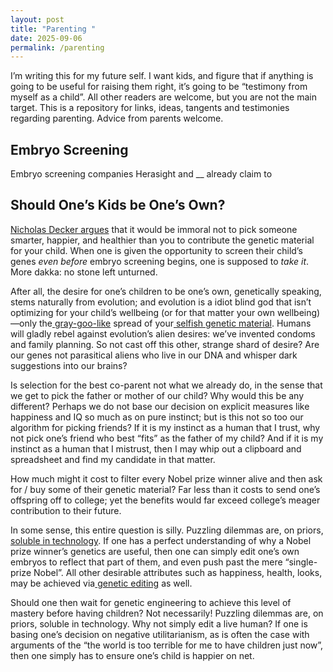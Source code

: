 ```yaml
---
layout: post
title: "Parenting "
date: 2025-09-06
permalink: /parenting
---
```


I’m writing this for my future self. I want kids, and figure that if anything is going to be useful for raising them right, it’s going to be “testimony from myself as a child”. All other readers are welcome, but you are not the main target. This is a repository for links, ideas, tangents and testimonies regarding parenting. Advice from parents welcome.

## **Embryo Screening**

Embryo screening companies Herasight and __ already claim to


## **Should One’s Kids be One’s Own?**


[Nicholas Decker argues](https://nicholasdecker.substack.com/p/why-your-children-shouldnt-be-your) that it would be immoral not to pick someone smarter, happier, and healthier than you to contribute the genetic material for your child. When one is given the opportunity to screen their child’s genes *even before* embryo screening begins, one is supposed to *take it*. More dakka: no stone left unturned.

After all, the desire for one’s children to be one’s own, genetically speaking, stems naturally from evolution; and evolution is a idiot blind god that isn’t optimizing for your child’s wellbeing (or for that matter your own wellbeing)—only the[ gray-goo-like](http://wikipedia.org/wiki/gray_goo) spread of your[ selfish genetic material](http://en.wikipedia.org/wiki/The_Selfish_Gene). Humans will gladly rebel against evolution’s alien desires: we’ve invented condoms and family planning. So not cast off this other, strange shard of desire? Are our genes not parasitical aliens who live in our DNA and whisper dark suggestions into our brains?

Is selection for the best co-parent not what we already do, in the sense that we get to pick the father or mother of our child? Why would this be any different? Perhaps we do not base our decision on explicit measures like happiness and IQ so much as on pure instinct; but is this not so too our algorithm for picking friends? If it is my instinct as a human that I trust, why not pick one’s friend who best “fits” as the father of my child? And if it is my instinct as a human that I mistrust, then I may whip out a clipboard and spreadsheet and find my candidate in that matter.

How much might it cost to filter every Nobel prize winner alive and then ask for / buy some of their genetic material? Far less than it costs to send one’s offspring off to college; yet the benefits would far exceed college’s meager contribution to their future.

In some sense, this entire question is silly. Puzzling dilemmas are, on priors,[ soluble in technology](https://en.wikipedia.org/wiki/Technological_fix). If one has a perfect understanding of why a Nobel prize winner’s genetics are useful, then one can simply edit one’s own embryos to reflect that part of them, and even push past the mere “single-prize Nobel”. All other desirable attributes such as happiness, health, looks, may be achieved via[ genetic editing](https://www.lesswrong.com/posts/DfrSZaf3JC8vJdbZL/how-to-make-superbabies) as well.

Should one then wait for genetic engineering to achieve this level of mastery before having children? Not necessarily! Puzzling dilemmas are, on priors, soluble in technology. Why not simply edit a live human? If one is basing one’s decision on negative utilitarianism, as is often the case with arguments of the “the world is too terrible for me to have children just now”, then one simply has to ensure one’s child is happier on net.
